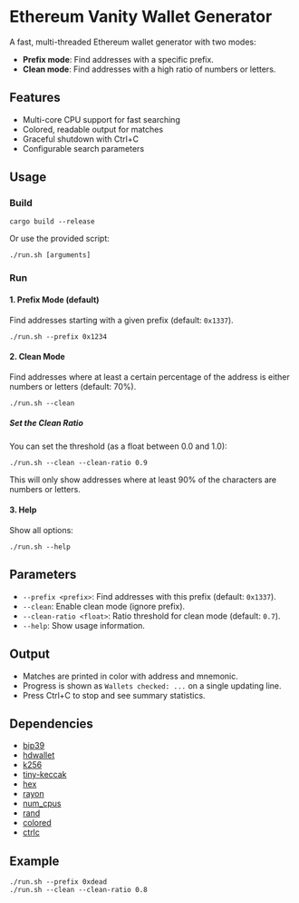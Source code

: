 # Ethereum Vanity Wallet Generator

A fast, multi-threaded Ethereum wallet generator with two modes:
- **Prefix mode**: Find addresses with a specific prefix.
- **Clean mode**: Find addresses with a high ratio of numbers or letters.

## Features
- Multi-core CPU support for fast searching
- Colored, readable output for matches
- Graceful shutdown with Ctrl+C
- Configurable search parameters

## Usage

### Build

```
cargo build --release
```

Or use the provided script:

```
./run.sh [arguments]
```

### Run

#### 1. Prefix Mode (default)
Find addresses starting with a given prefix (default: `0x1337`).

```
./run.sh --prefix 0x1234
```

#### 2. Clean Mode
Find addresses where at least a certain percentage of the address is either numbers or letters (default: 70%).

```
./run.sh --clean
```

##### Set the Clean Ratio
You can set the threshold (as a float between 0.0 and 1.0):

```
./run.sh --clean --clean-ratio 0.9
```
This will only show addresses where at least 90% of the characters are numbers or letters.

#### 3. Help
Show all options:

```
./run.sh --help
```

## Parameters
- `--prefix <prefix>`: Find addresses with this prefix (default: `0x1337`).
- `--clean`: Enable clean mode (ignore prefix).
- `--clean-ratio <float>`: Ratio threshold for clean mode (default: `0.7`).
- `--help`: Show usage information.

## Output
- Matches are printed in color with address and mnemonic.
- Progress is shown as `Wallets checked: ...` on a single updating line.
- Press Ctrl+C to stop and see summary statistics.

## Dependencies
- [bip39](https://crates.io/crates/bip39)
- [hdwallet](https://crates.io/crates/hdwallet)
- [k256](https://crates.io/crates/k256)
- [tiny-keccak](https://crates.io/crates/tiny-keccak)
- [hex](https://crates.io/crates/hex)
- [rayon](https://crates.io/crates/rayon)
- [num_cpus](https://crates.io/crates/num_cpus)
- [rand](https://crates.io/crates/rand)
- [colored](https://crates.io/crates/colored)
- [ctrlc](https://crates.io/crates/ctrlc)

## Example
```
./run.sh --prefix 0xdead
./run.sh --clean --clean-ratio 0.8
``` 